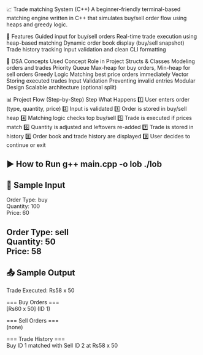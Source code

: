 📈 Trade matching System (C++)
A beginner-friendly terminal-based matching engine written in C++ that simulates buy/sell order flow using heaps and greedy logic.

🚀 Features
Guided input for buy/sell orders
Real-time trade execution using heap-based matching
Dynamic order book display (buy/sell snapshot)
Trade history tracking
Input validation and clean CLI formatting

🧠 DSA Concepts Used
Concept	Role in Project
Structs & Classes	Modeling orders and trades
Priority Queue	Max-heap for buy orders, Min-heap for sell orders
Greedy Logic	Matching best price orders immediately
Vector	Storing executed trades
Input Validation	Preventing invalid entries
Modular Design	Scalable architecture (optional split)

📊 Project Flow (Step-by-Step)
Step	What Happens
1️⃣	User enters order (type, quantity, price)
2️⃣	Input is validated
3️⃣	Order is stored in buy/sell heap
4️⃣	Matching logic checks top buy/sell
5️⃣	Trade is executed if prices match
6️⃣	Quantity is adjusted and leftovers re-added
7️⃣	Trade is stored in history
8️⃣	Order book and trade history are displayed
9️⃣	User decides to continue or exit

▶ How to Run
g++ main.cpp -o lob
./lob
-------------------------------------------

## 📄 Sample Input
Order Type: buy  
Quantity: 100  
Price: 60  

Order Type: sell  
Quantity: 50  
Price: 58
 -----------------------------------------
## 📤 Sample Output

Trade Executed: Rs58 x 50

=== Buy Orders ===  
[Rs60 x 50] (ID 1)

=== Sell Orders ===  
(none)

=== Trade History ===  
Buy ID 1 matched with Sell ID 2 at Rs58 x 50
